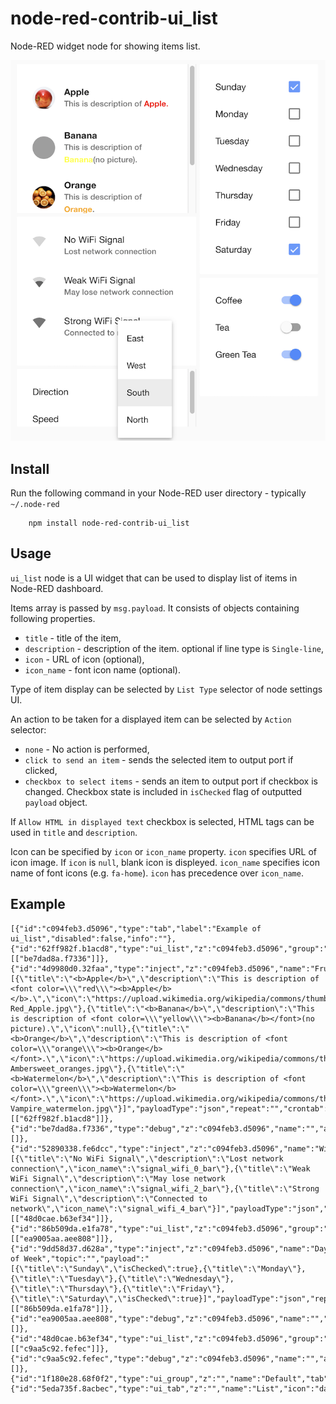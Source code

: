 node-red-contrib-ui_list
========================

Node-RED widget node for showing items list.

![Example](figs/sample00.png)


Install
-------

Run the following command in your Node-RED user directory - typically `~/.node-red`

        npm install node-red-contrib-ui_list

Usage
-----

`ui_list` node is a UI widget that can be used to display list of items in Node-RED dashboard. 

Items array is passed by `msg.payload`.  It consists of objects containing following properties.

- `title` - title of the item,
- `description` - description of the item. optional if line type is `Single-line`,
- `icon` - URL of icon (optional),
- `icon_name` - font icon name (optional).

Type of item display can be selected by `List Type` selector of node settings UI.

An action to be taken for a displayed item can be selected by `Action` selector:

- `none` - No action is performed,
- `click to send an item` - sends the selected item to output port if clicked,
- `checkbox to select items` - sends an item to output port if checkbox is changed.  Checkbox state is included in `isChecked` flag of outputted `payload` object.

If `Allow HTML in displayed text` checkbox is selected, HTML tags can be used in `title` and `description`.

Icon can be specified by `icon` or `icon_name` property.  `icon` specifies URL of icon image.  If `icon` is `null`, blank icon is displeyed. `icon_name` specifies icon name of font icons (e.g. `fa-home`). `icon` has precedence over `icon_name`.

Example
-------

```
[{"id":"c094feb3.d5096","type":"tab","label":"Example of ui_list","disabled":false,"info":""},{"id":"62ff982f.b1acd8","type":"ui_list","z":"c094feb3.d5096","group":"1f180e28.68f0f2","name":"","order":1,"width":"6","height":"4","lineType":"three","actionType":"click","allowHTML":true,"showIcon":true,"x":290,"y":100,"wires":[["be7dad8a.f7336"]]},{"id":"4d9980d0.32faa","type":"inject","z":"c094feb3.d5096","name":"Fruits","topic":"","payload":"[{\"title\":\"<b>Apple</b>\",\"description\":\"This is description of <font color=\\\"red\\\"><b>Apple</b></b>.\",\"icon\":\"https://upload.wikimedia.org/wikipedia/commons/thumb/1/15/Red_Apple.jpg/500px-Red_Apple.jpg\"},{\"title\":\"<b>Banana</b>\",\"description\":\"This is description of <font color=\\\"yellow\\\"><b>Banana</b></font>(no picture).\",\"icon\":null},{\"title\":\"<b>Orange</b>\",\"description\":\"This is description of <font color=\\\"orange\\\"><b>Orange</b></font>.\",\"icon\":\"https://upload.wikimedia.org/wikipedia/commons/thumb/4/43/Ambersweet_oranges.jpg/440px-Ambersweet_oranges.jpg\"},{\"title\":\"<b>Watermelon</b>\",\"description\":\"This is description of <font color=\\\"green\\\"><b>Watermelon</b></font>.\",\"icon\":\"https://upload.wikimedia.org/wikipedia/commons/thumb/4/4c/Vampire_watermelon.jpg/440px-Vampire_watermelon.jpg\"}]","payloadType":"json","repeat":"","crontab":"","once":false,"onceDelay":0.1,"x":110,"y":100,"wires":[["62ff982f.b1acd8"]]},{"id":"be7dad8a.f7336","type":"debug","z":"c094feb3.d5096","name":"","active":true,"tosidebar":true,"console":false,"tostatus":false,"complete":"false","x":450,"y":100,"wires":[]},{"id":"52890338.fe6dcc","type":"inject","z":"c094feb3.d5096","name":"WiFi","topic":"","payload":"[{\"title\":\"No WiFi Signal\",\"description\":\"Lost network connection\",\"icon_name\":\"signal_wifi_0_bar\"},{\"title\":\"Weak WiFi Signal\",\"description\":\"May lose network connection\",\"icon_name\":\"signal_wifi_2_bar\"},{\"title\":\"Strong WiFi Signal\",\"description\":\"Connected to network\",\"icon_name\":\"signal_wifi_4_bar\"}]","payloadType":"json","repeat":"","crontab":"","once":false,"onceDelay":0.1,"x":110,"y":180,"wires":[["48d0cae.b63ef34"]]},{"id":"86b509da.e1fa78","type":"ui_list","z":"c094feb3.d5096","group":"1f180e28.68f0f2","name":"","order":3,"width":"4","height":"7","lineType":"one","actionType":"check","allowHTML":false,"showIcon":false,"x":290,"y":260,"wires":[["ea9005aa.aee808"]]},{"id":"9dd58d37.d628a","type":"inject","z":"c094feb3.d5096","name":"Day of Week","topic":"","payload":"[{\"title\":\"Sunday\",\"isChecked\":true},{\"title\":\"Monday\"},{\"title\":\"Tuesday\"},{\"title\":\"Wednesday\"},{\"title\":\"Thursday\"},{\"title\":\"Friday\"},{\"title\":\"Saturday\",\"isChecked\":true}]","payloadType":"json","repeat":"","crontab":"","once":false,"onceDelay":0.1,"x":130,"y":260,"wires":[["86b509da.e1fa78"]]},{"id":"ea9005aa.aee808","type":"debug","z":"c094feb3.d5096","name":"","active":true,"tosidebar":true,"console":false,"tostatus":false,"complete":"false","x":450,"y":260,"wires":[]},{"id":"48d0cae.b63ef34","type":"ui_list","z":"c094feb3.d5096","group":"1f180e28.68f0f2","name":"","order":2,"width":"6","height":"5","lineType":"two","actionType":"none","allowHTML":true,"showIcon":true,"x":290,"y":180,"wires":[["c9aa5c92.fefec"]]},{"id":"c9aa5c92.fefec","type":"debug","z":"c094feb3.d5096","name":"","active":true,"tosidebar":true,"console":false,"tostatus":false,"complete":"false","x":450,"y":180,"wires":[]},{"id":"1f180e28.68f0f2","type":"ui_group","z":"","name":"Default","tab":"5eda735f.8acbec","disp":true,"width":"12","collapse":false},{"id":"5eda735f.8acbec","type":"ui_tab","z":"","name":"List","icon":"dashboard"}]
```
